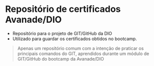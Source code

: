 # Repositório de certificados Avanade/DIO
 - Repositório para o projeto de GIT/GitHub da DIO
 - Utilizado para guardar os certificados obtidos no bootcamp.

> Apenas um repositório comum com a intenção de praticar os principais comandos do GIT, aprendidos durante um módulo de GIT/GitHub do bootcamp da Avanade/DIO
